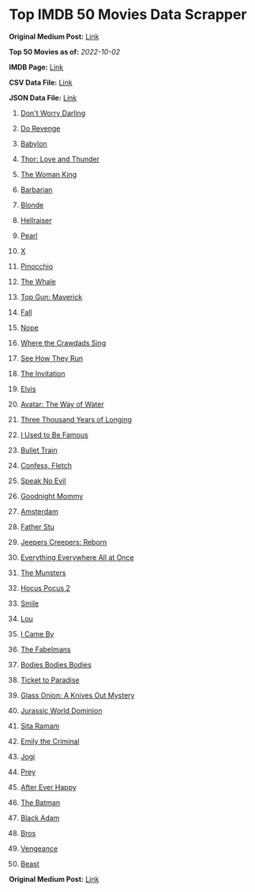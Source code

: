 # Top IMDB 50 Movies Data Scrapper

**Original Medium Post:** [Link](https://medium.com/@nishantsahoo/which-movie-should-i-watch-5c83a3c0f5b1) 

**Top 50 Movies as of:** _2022-10-02_

**IMDB Page:** [Link](http://www.imdb.com/search/title?release_date=2022,2022&title_type=feature)

**CSV Data File:** [Link](/Data/data.csv)

**JSON Data File:** [Link](/Data/data.json)

1. [Don't Worry Darling](https://www.imdb.com/title/tt10731256/?ref_=adv_li_tt)

2. [Do Revenge](https://www.imdb.com/title/tt13327038/?ref_=adv_li_tt)

3. [Babylon](https://www.imdb.com/title/tt10640346/?ref_=adv_li_tt)

4. [Thor: Love and Thunder](https://www.imdb.com/title/tt10648342/?ref_=adv_li_tt)

5. [The Woman King](https://www.imdb.com/title/tt8093700/?ref_=adv_li_tt)

6. [Barbarian](https://www.imdb.com/title/tt15791034/?ref_=adv_li_tt)

7. [Blonde](https://www.imdb.com/title/tt1655389/?ref_=adv_li_tt)

8. [Hellraiser](https://www.imdb.com/title/tt0887261/?ref_=adv_li_tt)

9. [Pearl](https://www.imdb.com/title/tt18925334/?ref_=adv_li_tt)

10. [X](https://www.imdb.com/title/tt13560574/?ref_=adv_li_tt)

11. [Pinocchio](https://www.imdb.com/title/tt4593060/?ref_=adv_li_tt)

12. [The Whale](https://www.imdb.com/title/tt13833688/?ref_=adv_li_tt)

13. [Top Gun: Maverick](https://www.imdb.com/title/tt1745960/?ref_=adv_li_tt)

14. [Fall](https://www.imdb.com/title/tt15325794/?ref_=adv_li_tt)

15. [Nope](https://www.imdb.com/title/tt10954984/?ref_=adv_li_tt)

16. [Where the Crawdads Sing](https://www.imdb.com/title/tt9411972/?ref_=adv_li_tt)

17. [See How They Run](https://www.imdb.com/title/tt13640696/?ref_=adv_li_tt)

18. [The Invitation](https://www.imdb.com/title/tt12873562/?ref_=adv_li_tt)

19. [Elvis](https://www.imdb.com/title/tt3704428/?ref_=adv_li_tt)

20. [Avatar: The Way of Water](https://www.imdb.com/title/tt1630029/?ref_=adv_li_tt)

21. [Three Thousand Years of Longing](https://www.imdb.com/title/tt9198364/?ref_=adv_li_tt)

22. [I Used to Be Famous](https://www.imdb.com/title/tt15807910/?ref_=adv_li_tt)

23. [Bullet Train](https://www.imdb.com/title/tt12593682/?ref_=adv_li_tt)

24. [Confess, Fletch](https://www.imdb.com/title/tt12718300/?ref_=adv_li_tt)

25. [Speak No Evil](https://www.imdb.com/title/tt14253846/?ref_=adv_li_tt)

26. [Goodnight Mommy](https://www.imdb.com/title/tt9000184/?ref_=adv_li_tt)

27. [Amsterdam](https://www.imdb.com/title/tt10304142/?ref_=adv_li_tt)

28. [Father Stu](https://www.imdb.com/title/tt14439896/?ref_=adv_li_tt)

29. [Jeepers Creepers: Reborn](https://www.imdb.com/title/tt14121726/?ref_=adv_li_tt)

30. [Everything Everywhere All at Once](https://www.imdb.com/title/tt6710474/?ref_=adv_li_tt)

31. [The Munsters](https://www.imdb.com/title/tt14813212/?ref_=adv_li_tt)

32. [Hocus Pocus 2](https://www.imdb.com/title/tt11909878/?ref_=adv_li_tt)

33. [Smile](https://www.imdb.com/title/tt15474916/?ref_=adv_li_tt)

34. [Lou](https://www.imdb.com/title/tt5315210/?ref_=adv_li_tt)

35. [I Came By](https://www.imdb.com/title/tt15083184/?ref_=adv_li_tt)

36. [The Fabelmans](https://www.imdb.com/title/tt14208870/?ref_=adv_li_tt)

37. [Bodies Bodies Bodies](https://www.imdb.com/title/tt8110652/?ref_=adv_li_tt)

38. [Ticket to Paradise](https://www.imdb.com/title/tt14109724/?ref_=adv_li_tt)

39. [Glass Onion: A Knives Out Mystery](https://www.imdb.com/title/tt11564570/?ref_=adv_li_tt)

40. [Jurassic World Dominion](https://www.imdb.com/title/tt8041270/?ref_=adv_li_tt)

41. [Sita Ramam](https://www.imdb.com/title/tt20850406/?ref_=adv_li_tt)

42. [Emily the Criminal](https://www.imdb.com/title/tt15255876/?ref_=adv_li_tt)

43. [Jogi](https://www.imdb.com/title/tt21848358/?ref_=adv_li_tt)

44. [Prey](https://www.imdb.com/title/tt11866324/?ref_=adv_li_tt)

45. [After Ever Happy](https://www.imdb.com/title/tt13070038/?ref_=adv_li_tt)

46. [The Batman](https://www.imdb.com/title/tt1877830/?ref_=adv_li_tt)

47. [Black Adam](https://www.imdb.com/title/tt6443346/?ref_=adv_li_tt)

48. [Bros](https://www.imdb.com/title/tt9731598/?ref_=adv_li_tt)

49. [Vengeance](https://www.imdb.com/title/tt11976532/?ref_=adv_li_tt)

50. [Beast](https://www.imdb.com/title/tt13223398/?ref_=adv_li_tt)

**Original Medium Post:** [Link](https://medium.com/@nishantsahoo/which-movie-should-i-watch-5c83a3c0f5b1) 
